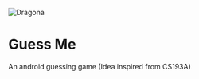 ![Dragona](https://github.com/dragona/android-intro/blob/master/dragona-android.gif)


# Guess Me 

An android guessing game (Idea inspired from CS193A)


